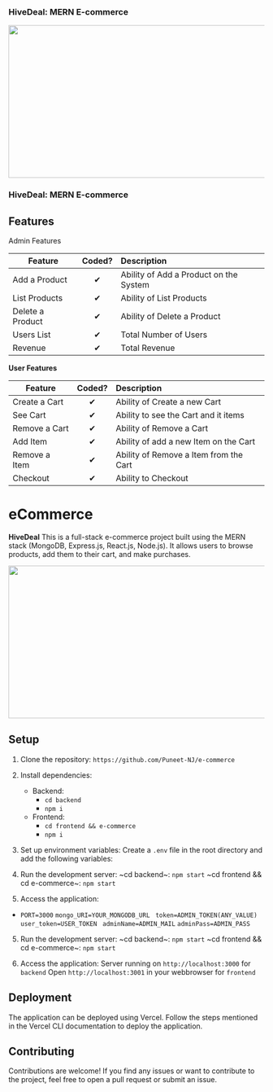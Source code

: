 
![]()
### HiveDeal: MERN E-commerce 

<img src="https://github.com/SadanandMiskin/e-commerce/assets/119523972/91bdab78-d822-48de-99b3-ee40c955e7e3" width="700" height="300">

### HiveDeal: MERN E-commerce


## Features

<p>Admin Features</p> 

| Feature  |  Coded?       | Description  |
|----------|:-------------:|:-------------|
| Add a Product | &#10004; | Ability of Add a Product on the System |
| List Products | &#10004; | Ability of List Products |
| Delete a Product | &#10004; | Ability of Delete a Product |
| Users List | &#10004; | Total Number of Users |
| Revenue | &#10004; | Total Revenue |

<b>User Features</b>

| Feature  |  Coded?       | Description  |
|----------|:-------------:|:-------------|
| Create a Cart | &#10004; | Ability of Create a new Cart |
| See Cart | &#10004; | Ability to see the Cart and it items |
| Remove a Cart | &#10004; | Ability of Remove a Cart |
| Add Item | &#10004; | Ability of add a new Item on the Cart |
| Remove a Item | &#10004; | Ability of Remove a Item from the Cart |
| Checkout | &#10004; | Ability to Checkout |

# eCommerce

**HiveDeal** 
This is a full-stack e-commerce project built using the MERN stack (MongoDB, Express.js, React.js, Node.js). It allows users to browse products, add them to their cart, and make purchases.


<img src="https://github.com/SadanandMiskin/e-commerce/assets/119523972/28eb14ad-f915-41a8-8883-49b9b51985fb" width="1000" height="300">


## Setup

1. Clone the repository: `https://github.com/Puneet-NJ/e-commerce`
2. Install dependencies:
    - Backend: 
        - `cd backend`
        - `npm i`
    - Frontend: 
        - `cd frontend && e-commerce`
        - `npm i`
3. Set up environment variables:
Create a `.env` file in the root directory and add the following variables:

4. Run the development server:
~cd backend~: `npm start`
~cd frontend && cd e-commerce~: `npm start`

5. Access the application:
- ``` PORT=3000 ```
```mongo_URI=YOUR_MONGODB_URL ```
```token=ADMIN_TOKEN(ANY_VALUE)```
```user_token=USER_TOKEN```
``` adminName=ADMIN_MAIL``` 
```adminPass=ADMIN_PASS ```

5. Run the development server:
~cd backend~: `npm start`
~cd frontend && cd e-commerce~: `npm start`

6. Access the application:
Server running on `http://localhost:3000` for `backend`
Open `http://localhost:3001` in your webbrowser for `frontend`

## Deployment

The application can be deployed using Vercel. Follow the steps mentioned in the Vercel CLI documentation to deploy the application.

## Contributing
Contributions are welcome! If you find any issues or want to contribute to the project, feel free to open a pull request or submit an issue.
